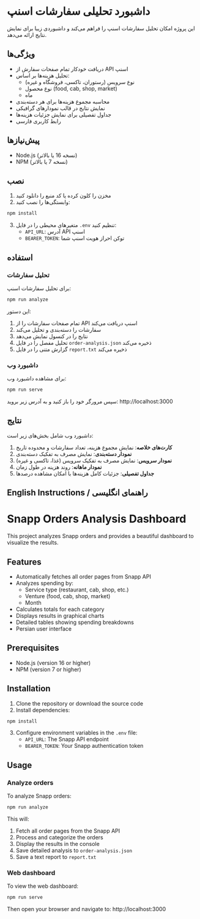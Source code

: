 # داشبورد تحلیلی سفارشات اسنپ

این پروژه امکان تحلیل سفارشات اسنپ را فراهم می‌کند و داشبوردی زیبا برای نمایش نتایج ارائه می‌دهد.

## ویژگی‌ها

- دریافت خودکار تمام صفحات سفارش از API اسنپ
- تحلیل هزینه‌ها بر اساس:
  - نوع سرویس (رستوران، تاکسی، فروشگاه و غیره)
  - نوع محصول (food, cab, shop, market)
  - ماه
- محاسبه مجموع هزینه‌ها برای هر دسته‌بندی
- نمایش نتایج در قالب نمودارهای گرافیکی
- جداول تفصیلی برای نمایش جزئیات هزینه‌ها
- رابط کاربری فارسی

## پیش‌نیازها

- Node.js (نسخه 16 یا بالاتر)
- NPM (نسخه 7 یا بالاتر)

## نصب

1. مخزن را کلون کرده یا کد منبع را دانلود کنید
2. وابستگی‌ها را نصب کنید:

```bash
npm install
```

3. متغیرهای محیطی را در فایل `.env` تنظیم کنید:
   - `API_URL`: آدرس API اسنپ
   - `BEARER_TOKEN`: توکن احراز هویت اسنپ شما

## استفاده

### تحلیل سفارشات

برای تحلیل سفارشات اسنپ:

```bash
npm run analyze
```

این دستور:
1. تمام صفحات سفارشات را از API اسنپ دریافت می‌کند
2. سفارشات را دسته‌بندی و تحلیل می‌کند
3. نتایج را در کنسول نمایش می‌دهد
4. تحلیل مفصل را در فایل `order-analysis.json` ذخیره می‌کند
5. گزارش متنی را در فایل `report.txt` ذخیره می‌کند

### داشبورد وب

برای مشاهده داشبورد وب:

```bash
npm run serve
```

سپس مرورگر خود را باز کنید و به آدرس زیر بروید:
http://localhost:3000

## نتایج

داشبورد وب شامل بخش‌های زیر است:

1. **کارت‌های خلاصه**: نمایش مجموع هزینه، تعداد سفارشات و محدوده تاریخ
2. **نمودار دسته‌بندی**: نمایش مصرف به تفکیک دسته‌بندی
3. **نمودار سرویس**: نمایش مصرف به تفکیک سرویس (غذا، تاکسی و غیره)
4. **نمودار ماهانه**: روند هزینه در طول زمان
5. **جداول تفصیلی**: جزئیات کامل هزینه‌ها با امکان مشاهده درصدها

## English Instructions / راهنمای انگلیسی

# Snapp Orders Analysis Dashboard

This project analyzes Snapp orders and provides a beautiful dashboard to visualize the results.

## Features

- Automatically fetches all order pages from Snapp API
- Analyzes spending by:
  - Service type (restaurant, cab, shop, etc.)
  - Venture (food, cab, shop, market)
  - Month
- Calculates totals for each category
- Displays results in graphical charts
- Detailed tables showing spending breakdowns
- Persian user interface

## Prerequisites

- Node.js (version 16 or higher)
- NPM (version 7 or higher)

## Installation

1. Clone the repository or download the source code
2. Install dependencies:

```bash
npm install
```

3. Configure environment variables in the `.env` file:
   - `API_URL`: The Snapp API endpoint
   - `BEARER_TOKEN`: Your Snapp authentication token

## Usage

### Analyze orders

To analyze Snapp orders:

```bash
npm run analyze
```

This will:
1. Fetch all order pages from the Snapp API
2. Process and categorize the orders
3. Display the results in the console
4. Save detailed analysis to `order-analysis.json`
5. Save a text report to `report.txt`

### Web dashboard

To view the web dashboard:

```bash
npm run serve
```

Then open your browser and navigate to:
http://localhost:3000 